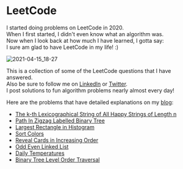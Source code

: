 # LeetCode
I started doing problems on LeetCode in 2020.\
When I first started, I didn't even know what an algorithm was.\
Now when I look back at how much I have learned, I gotta say:\
I sure am glad to have LeetCode in my life! :)

![2021-04-15_18-27](https://user-images.githubusercontent.com/59750603/114945963-4e993800-9e18-11eb-8b46-8aef1322f79b.png)

This is a collection of some of the LeetCode questions that I have answered.\
Also be sure to follow me on [LinkedIn](https://www.linkedin.com/in/danielleskosky/) or [Twitter](https://twitter.com/DanielLeskosky).\
I post solutions to fun algorithm problems nearly almost every day!

Here are the problems that have detailed explanations on my [blog](https://www.danielleskosky.com/):
*  [The k-th Lexicographical String of All Happy Strings of Length n](https://github.com/djl218/LeetCode/tree/main/the-k-th-lexicographical-string-of-all-happy-strings-of-length-n)
*  [Path In Zigzag Labelled Binary Tree](https://github.com/djl218/LeetCode/tree/main/path-in-zigzag-labelled-binary-tree)
*  [Largest Rectangle in Histogram](https://github.com/djl218/LeetCode/tree/main/largest-rectangle-in-histogram)
*  [Sort Colors](https://github.com/djl218/LeetCode/tree/main/sort-colors)
*  [Reveal Cards in Increasing Order](https://github.com/djl218/LeetCode/tree/main/reveal-cards-in-increasing-order)
*  [Odd Even Linked List](https://github.com/djl218/LeetCode/tree/main/odd-even-linked-list)
*  [Daily Temperatures](https://github.com/djl218/LeetCode/tree/main/daily-temperatures)
*  [Binary Tree Level Order Traversal](https://github.com/djl218/LeetCode/tree/main/binary-tree-level-order-traversal)
